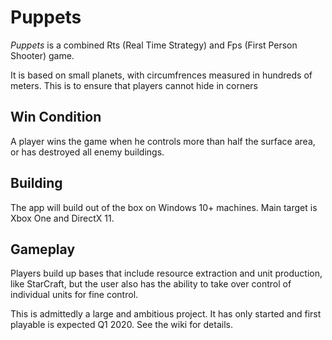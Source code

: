# Puppets
_Puppets_ is a combined Rts (Real Time Strategy) and Fps (First Person Shooter) game.

It is based on small planets, with circumfrences measured in hundreds of meters. This is to ensure that players cannot hide in corners

## Win Condition
A player wins the game when he controls more than half the surface area, or has destroyed all enemy buildings.


## Building
The app will build out of the box on Windows 10+ machines. Main target is Xbox One and DirectX 11.

## Gameplay
Players build up bases that include resource extraction and unit production, like StarCraft, but the user also has the ability to take over control of individual units for fine control.

This is admittedly a large and ambitious project. It has only started and first playable is expected Q1 2020.
See the wiki for details.


